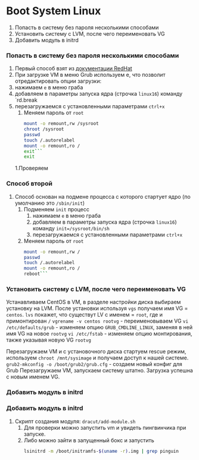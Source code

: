 # Boot System Linux

1. Попасть в систему без пароля несколькими способами
1. Установить систему с LVM, после чего переименовать VG
1. Добавить модуль в initrd

### Попасть в систему без пароля несколькими способами
1. Первый способ взят из [документации RedHat](https://access.redhat.com/documentation/en-us/red_hat_enterprise_linux/7/html/system_administrators_guide/sec-terminal_menu_editing_during_boot#sec-Changing_and_Resetting_the_Root_Password)
1. При загрузке VM в меню Grub используем e, что позволит отредактировать опции загрузки:
1. нажимаем `e` в меню граба
1. добавляем в параметры запуска ядра (строчка `linux16`) команду `rd.break
1. перезагружаемся с установленными параметрами `ctrl+x`
   1. Меняем пароль от `root`
        ```bash
        mount -o remount,rw /sysroot
        chroot /sysroot
        passwd
        touch /.autorelabel
        mount -o remount,ro /
        exit```
        exit
    1.Проверяем
### Способ второй

1. Способ основан на подмене процесса с которого стартует ядро (по умолчанию это `/sbin/init`)
    1. Подменяем `init` процесс
        1. нажимаем `e` в меню граба
        1. добавляем в параметры запуска ядра (строчка `linux16`) команду `init=/sysroot/bin/sh`
        1. перезагружаемся с установленными параметрами `ctrl+x`
    1. Меняем пароль от `root`
        ```bash
        mount -o remount,rw /
        passwd
        touch /.autorelabel
        mount -o remount,ro /
        reboot```
        
### Установить систему с LVM, после чего переименовать VG
Устанавливаем CentOS в VM, в разделе настройки диска выбираем установку на LVM.
После установки используя `vgs` получаем имя VG = `centos`.
`lvs` покажет, что существут LV c именем = `root`, где и примонтирован `/`
`vgrename -v centos rootvg` - переименовываем VG
`vi /etc/defaults/grub` - изменяем опцию `GRUB_CMDLINE_LINUX`, заменяя в ней имя VG на новое `rootvg`
`vi /etc/fstab` - изменяем опцию монтирования, также указывая новую VG `rootvg`

  Перезагружаем VM и с установочного диска стартуем rescue режим, используем `chroot /mnt/sysimage` и получаем доступ к нашей системе.
`grub2-mkconfig -o /boot/grub2/grub.cfg` - создаем новый конфиг для Grub
Перезагружаем VM, запускаем систему штатно. Загрузка успешна с новым именем VG.

### Добавить модуль в initrd

### Добавить модуль в initrd
  1. Скрипт создания модуля: `dracut/add-module.sh`
      1. Для проверки можно запустить vm и увидеть пингвинчика при запуске.
        1. Либо можно зайти в запущенный бокс и запустить
            ```bash
            lsinitrd -m /boot/initramfs-$(uname -r).img | grep pinguin
            ```
